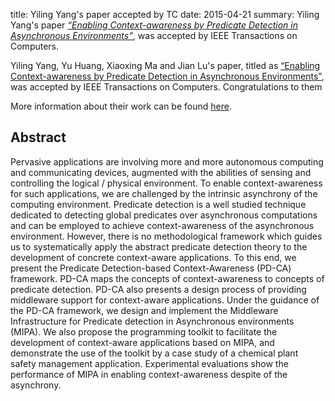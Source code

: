 title: Yiling Yang's paper accepted by TC
date: 2015-04-21
summary:  Yiling Yang's paper <a href="http://ieeexplore.ieee.org/xpl/articleDetails.jsp?arnumber=7090967"><em>“Enabling Context-awareness by Predicate Detection in Asynchronous Environments”</em></a>, was accepted by IEEE Transactions on Computers.


Yiling Yang, Yu Huang, Xiaoxing Ma and Jian Lu's paper, titled as [“Enabling Context-awareness by Predicate Detection in Asynchronous Environments"](http://ieeexplore.ieee.org/xpl/articleDetails.jsp?arnumber=7090967), was accepted by IEEE Transactions on Computers.
Congratulations to them

More information about their work can be found [here](http://alg-nju.github.io/mipa/).

## Abstract

Pervasive applications are involving more and more autonomous computing and communicating devices, augmented with the abilities of sensing and controlling the logical / physical environment. To enable context-awareness for such applications, we are challenged by the intrinsic asynchrony of the computing environment. Predicate detection is a well studied technique dedicated to detecting global predicates over asynchronous computations and can be employed to achieve context-awareness of the asynchronous environment. However, there is no methodological framework which guides us to systematically apply the abstract predicate detection theory to the development of concrete context-aware applications. To this end, we present the Predicate Detection-based Context-Awareness (PD-CA) framework. PD-CA maps the concepts of context-awareness to concepts of predicate detection. PD-CA also presents a design process of providing middleware support for context-aware applications. Under the guidance of the PD-CA framework, we design and implement the Middleware Infrastructure for Predicate detection in Asynchronous environments (MIPA). We also propose the programming toolkit to facilitate the development of context-aware applications based on MIPA, and demonstrate the use of the toolkit by a case study of a chemical plant safety management application. Experimental evaluations show the performance of MIPA in enabling context-awareness despite of the asynchrony.
